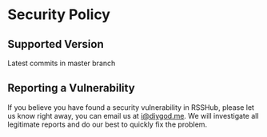 # Security Policy

## Supported Version

Latest commits in master branch

## Reporting a Vulnerability

If you believe you have found a security vulnerability in RSSHub, please let us know right away, you can email us at [i@diygod.me](mailto:i@diygod.me). We will investigate all legitimate reports and do our best to quickly fix the problem.
